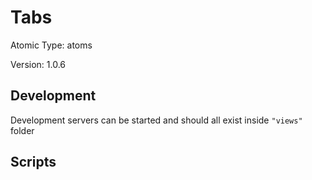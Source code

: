 # Tabs

Atomic Type: atoms

Version: 1.0.6

## Development

Development servers can be started and should all exist inside `"views"` folder

## Scripts
